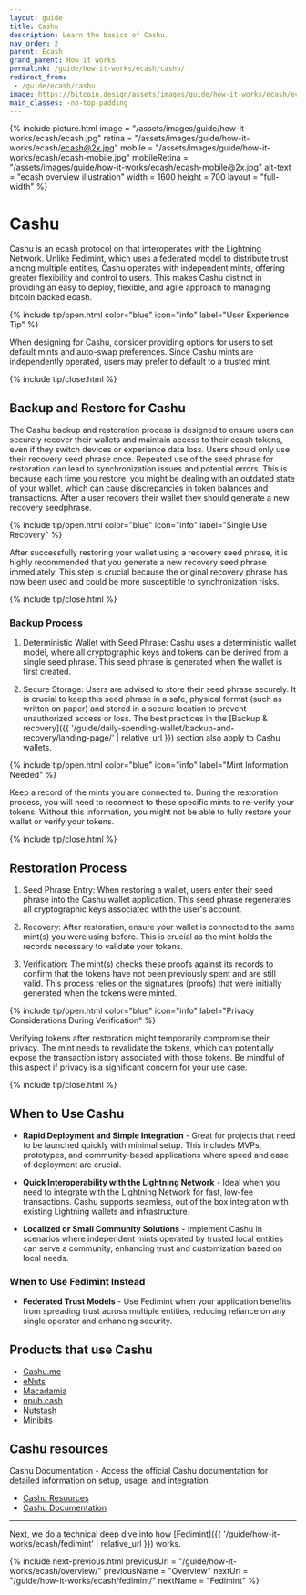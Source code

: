 ```yaml
---
layout: guide
title: Cashu
description: Learn the basics of Cashu.
nav_order: 2
parent: Ecash
grand_parent: How it works
permalink: /guide/how-it-works/ecash/cashu/
redirect_from:
 - /guide/ecash/cashu
image: https://bitcoin.design/assets/images/guide/how-it-works/ecash/ecash.jpg
main_classes: -no-top-padding
---
```


<!--

Editor's notes

Explains generally how multi-key schemes work.

Illustration sources

https://www.figma.com/community/file/888680264445459448
https://www.figma.com/community/file/995256542920917246/BDG---Private-key-management-illustrations

-->

{% include picture.html
   image = "/assets/images/guide/how-it-works/ecash/ecash.jpg"
   retina = "/assets/images/guide/how-it-works/ecash/ecash@2x.jpg"
   mobile = "/assets/images/guide/how-it-works/ecash/ecash-mobile.jpg"
   mobileRetina = "/assets/images/guide/how-it-works/ecash/ecash-mobile@2x.jpg"
   alt-text = "ecash overview illustration"
   width = 1600
   height = 700
   layout = "full-width"
%}

# Cashu
Cashu is an ecash protocol on that interoperates with the Lightning Network. Unlike Fedimint, which uses a federated model to distribute trust among multiple entities, Cashu operates with independent mints, offering greater flexibility and control to users. This makes Cashu distinct in providing an easy to deploy, flexible, and agile approach to managing bitcoin backed ecash.

{% include tip/open.html color="blue" icon="info" label="User Experience Tip" %}

When designing for Cashu, consider providing options for users to set default mints and auto-swap preferences. Since Cashu mints are independently operated, users may prefer to default to a trusted mint. 

{% include tip/close.html %}

## Backup and Restore for Cashu
The Cashu backup and restoration process is designed to ensure users can securely recover their wallets and maintain access to their ecash tokens, even if they switch devices or experience data loss. Users should only use their recovery seed phrase once. Repeated use of the seed phrase for restoration can lead to synchronization issues and potential errors. This is because each time you restore, you might be dealing with an outdated state of your wallet, which can cause discrepancies in token balances and transactions. After a user recovers their wallet they should generate a new recovery seedphrase.

{% include tip/open.html color="blue" icon="info" label="Single Use Recovery" %}

After successfully restoring your wallet using a recovery seed phrase, it is highly recommended that you generate a new recovery seed phrase immediately. This step is crucial because the original recovery phrase has now been used and could be more susceptible to synchronization risks.

{% include tip/close.html %}


### Backup Process
1. Deterministic Wallet with Seed Phrase: Cashu uses a deterministic wallet model, where all cryptographic keys and tokens can be derived from a single seed phrase. This seed phrase is generated when the wallet is first created.

2. Secure Storage: Users are advised to store their seed phrase securely. It is crucial to keep this seed phrase in a safe, physical format (such as written on paper) and stored in a secure location to prevent unauthorized access or loss. The best practices in the [Backup & recovery]({{ '/guide/daily-spending-wallet/backup-and-recovery/landing-page/' | relative_url }}) section also apply to Cashu wallets. 

{% include tip/open.html color="blue" icon="info" label="Mint Information Needed" %}

Keep a record of the mints you are connected to. During the restoration process, you will need to reconnect to these specific mints to re-verify your tokens. Without this information, you might not be able to fully restore your wallet or verify your tokens.

{% include tip/close.html %}

## Restoration Process
1. Seed Phrase Entry: When restoring a wallet, users enter their seed phrase into the Cashu wallet application. This seed phrase regenerates all cryptographic keys associated with the user's account.

2. Recovery: After restoration, ensure your wallet is connected to the same mint(s) you were using before. This is crucial as the mint holds the records necessary to validate your tokens.

3. Verification: The mint(s) checks these proofs against its records to confirm that the tokens have not been previously spent and are still valid. This process relies on the signatures (proofs) that were initially generated when the tokens were minted.

{% include tip/open.html color="blue" icon="info" label="Privacy Considerations During Verification" %}

Verifying tokens after restoration might temporarily compromise their privacy. The mint needs to revalidate the tokens, which can potentially expose the transaction istory associated with those tokens. Be mindful of this aspect if privacy is a significant concern for your use case.

{% include tip/close.html %}

## When to Use Cashu

* **Rapid Deployment and Simple Integration** - Great for projects that need to be launched quickly with minimal setup. This includes MVPs, prototypes, and community-based applications where speed and ease of deployment are crucial.

* **Quick Interoperability with the Lightning Network** - Ideal when you need to integrate with the Lightning Network for fast, low-fee transactions. Cashu supports seamless, out of the box integration with existing Lightning wallets and infrastructure.

* **Localized or Small Community Solutions** - Implement Cashu in scenarios where independent mints operated by trusted local entities can serve a community, enhancing trust and customization based on local needs.

### When to Use Fedimint Instead

* **Federated Trust Models** - Use Fedimint when your application benefits from spreading trust across multiple entities, reducing reliance on any single operator and enhancing security.

## Products that use Cashu
- [Cashu.me](https://wallet.cashu.me/)
- [eNuts](https://www.enuts.cash/)
- [Macadamia](https://macadamia.cash/)
- [npub.cash](https://npub.cash/)
- [Nutstash](https://nutstash.app/)
- [Minibits](https://www.minibits.cash/)

## Cashu resources
Cashu Documentation - Access the official Cashu documentation for detailed information on setup, usage, and integration.
- [Cashu Resources](https://cashu.space/)
- [Cashu Documentation](https://docs.cashu.space/)

---

Next, we do a technical deep dive into how [Fedimint]({{ '/guide/how-it-works/ecash/fedimint' | relative_url }}) works.

{% include next-previous.html
   previousUrl = "/guide/how-it-works/ecash/overview/"
   previousName = "Overview"
   nextUrl = "/guide/how-it-works/ecash/fedimint/"
   nextName = "Fedimint"
%}
